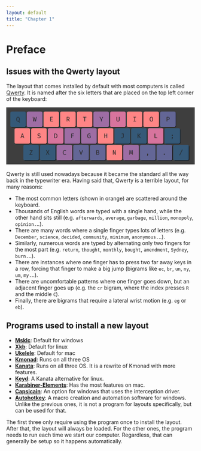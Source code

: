 ```yaml
---
layout: default
title: "Chapter 1"
---
```


# Preface

## Issues with the Qwerty layout

The layout that comes installed by default with most computers is called [Qwerty](https://en.wikipedia.org/wiki/QWERTY). It is named after the six letters that are placed on the top left corner of the keyboard:

![*The Qwerty Layout*](../assets/qwerty.png)

Qwerty is still used nowadays because it became the standard all the way back in the typewriter era. Having said that, Qwerty is a terrible layout, for many reasons:

- The most common letters (shown in orange) are scattered around the keyboard.
- Thousands of English words are typed with a single hand, while the other hand sits still (e.g. `afterwards`, `average`, `garbage`, `million`, `monopoly`, `opinion.`..).
- There are many words where a single finger types lots of letters (e.g. `December`, `science`, `decided`, `community`, `minimum`, `anonymous.`..).
- Similarly, numerous words are typed by alternating only two fingers for the most part (e.g. `return`, `thought`, `monthly`, `bought`, `amendment`, `Sydney`, `burn.`..).
- There are instances where one finger has to press two far away keys in a row, forcing that finger to make a big jump (bigrams like `ec`, `br`, `un`, `ny`, `um`, `my.`..).
- There are uncomfortable patterns where one finger goes down, but an adjacent finger goes up (e.g. the `cr` bigram, where the index presses `R` and the middle `C`).
- Finally, there are bigrams that require a lateral wrist motion (e.g. `eg` or `eb`).

## Programs used to install a new layout

- [**Msklc**](https://www.microsoft.com/en-us/download/details.aspx?id=102134): Default for windows
- [**Xkb**](https://www.x.org/wiki/XKB/): Default for linux
- [**Ukelele**](https://github.com/sillsdev/Ukelele): Default for mac
- [**Kmonad**](https://github.com/kmonad/kmonad): Runs on all three OS
- [**Kanata**](https://github.com/jtroo/kanata): Runs on all three OS. It is a rewrite of Kmonad with more features.
- [**Keyd**](https://github.com/rvaiya/keyd): A Kanata alternative for linux.
- [**Karabiner-Elements**](https://karabiner-elements.pqrs.org/): Has the most features on mac.
- [**Capsicain**](https://github.com/cajhin/capsicain): An option for windows that uses the interception driver.
- [**Autohotkey**](https://www.autohotkey.com/): A macro creation and automation software for windows. Unlike the previous ones, it is not a program for layouts specifically, but can be used for that.

The first three only require using the program once to install the layout. After that, the layout will always be loaded. For the other ones, the program needs to run each time we start our computer. Regardless, that can generally be setup so it happens automatically.
